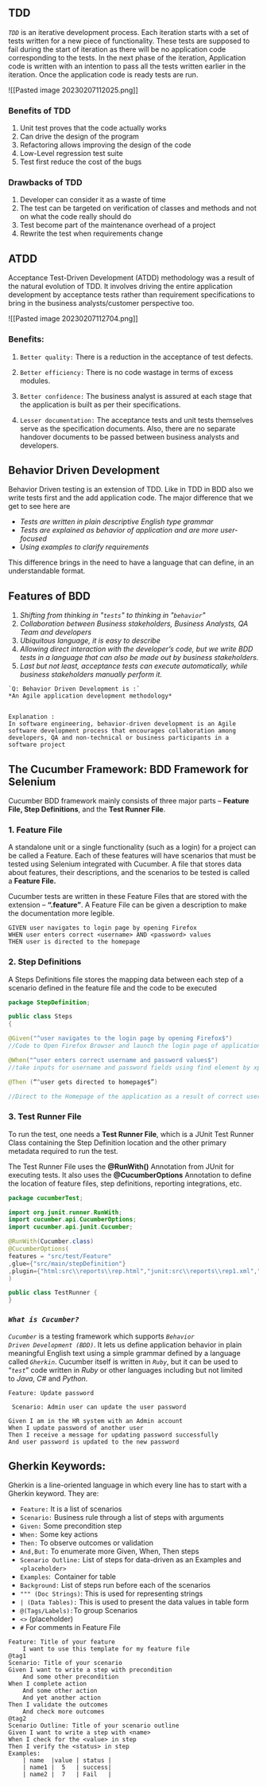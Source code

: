 ## TDD

_`TDD`_ is an iterative development process. Each iteration starts with a set of tests written for a new piece of functionality. These tests are supposed to fail during the start of iteration as there will be no application code corresponding to the tests. In the next phase of the iteration, Application code is written with an intention to pass all the tests written earlier in the iteration. Once the application code is ready tests are run.

![[Pasted image 20230207112025.png]]


### Benefits of TDD

1.  Unit test proves that the code actually works
2.  Can drive the design of the program
3.  Refactoring allows improving the design of the code
4.  Low-Level regression test suite
5.  Test first reduce the cost of the bugs

### Drawbacks of TDD

1.  Developer can consider it as a waste of time
2.  The test can be targeted on verification of classes and methods and not on what the code really should do
3.  Test become part of the maintenance overhead of a project
4.  Rewrite the test when requirements change


## ATDD
Acceptance Test-Driven Development (ATDD) methodology was a result of the natural evolution of TDD. It involves driving the entire application development by acceptance tests rather than requirement specifications to bring in the business analysts/customer perspective too.

![[Pasted image 20230207112704.png]]

### Benefits:

1.  `Better quality:` There is a reduction in the acceptance of test defects.
    
2.  `Better efficiency:` There is no code wastage in terms of excess modules.
    
3.  `Better confidence:` The business analyst is assured at each stage that the application is built as per their specifications.
    
4.  `Lesser documentation:` The acceptance tests and unit tests themselves serve as the specification documents. Also, there are no separate handover documents to be passed between business analysts and developers.

## Behavior Driven Development

Behavior Driven testing is an extension of TDD. Like in TDD in BDD also we write tests first and the add application code. The major difference that we get to see here are

-   _Tests are written in plain descriptive English type grammar_
-   _Tests are explained as behavior of application and are more user-focused_
-   _Using examples to clarify requirements_

This difference brings in the need to have a language that can define, in an understandable format.

## Features of BDD

1.  _Shifting from thinking in "`tests`" to thinking in "`behavior`"_
2.  _Collaboration between Business stakeholders, Business Analysts, QA Team and developers_
3.  _Ubiquitous language, it is easy to describe_
4.  _Allowing direct interaction with the developer’s code, but we write BDD tests in a language that can also be made out by business stakeholders._
5.   _Last but not least, acceptance tests can execute automatically, while business stakeholders manually perform it._



```ad-question
`Q: Behavior Driven Development is :`
*An Agile application development methodology* 


Explanation :
In software engineering, behavior-driven development is an Agile software development process that encourages collaboration among developers, QA and non-technical or business participants in a software project
```

## **The Cucumber Framework: BDD Framework for Selenium**

Cucumber BDD framework mainly consists of three major parts – **Feature File, Step Definitions**, and the **Test Runner File**.

### **1. Feature File**

A standalone unit or a single functionality (such as a login) for a project can be called a Feature. Each of these features will have scenarios that must be tested using Selenium integrated with Cucumber. A file that stores data about features, their descriptions, and the scenarios to be tested is called a **Feature File.**

Cucumber tests are written in these Feature Files that are stored with the extension – **“.feature”**. A Feature File can be given a description to make the documentation more legible.

```Gherkin
GIVEN user navigates to login page by opening Firefox
WHEN user enters correct <username> AND <password> values
THEN user is directed to the homepage
```

### **2. Step Definitions**

A Steps Definitions file stores the mapping data between each step of a scenario defined in the feature file and the code to be executed

```java
package StepDefinition;

public class Steps
{

@Given("^user navigates to the login page by opening Firefox$")
//Code to Open Firefox Browser and launch the login page of application to define the GIVEN step of the feature

@When("^user enters correct username and password values$")
//take inputs for username and password fields using find element by xpath. Put the correct username and password values as inputs to define the WHEN step of the feature

@Then (“^user gets directed to homepage$”)

//Direct to the Homepage of the application as a result of correct username and password inputs in the WHEN step. This would define the THEN step of the feature
```

### **3. Test Runner File**

To run the test, one needs a **Test Runner File**, which is a JUnit Test Runner Class containing the Step Definition location and the other primary metadata required to run the test.

The Test Runner File uses the **@RunWith()** Annotation from JUnit for executing tests. It also uses the **@CucumberOptions** Annotation to define the location of feature files, step definitions, reporting integrations, etc.

```java
package cucumberTest;

import org.junit.runner.RunWith;
import cucumber.api.CucumberOptions;
import cucumber.api.junit.Cucumber;

@RunWith(Cucumber.class)
@CucumberOptions(
features = "src/test/Feature"
,glue={"src/main/stepDefinition"}
,plugin={"html:src\\reports\\rep.html","junit:src\\reports\\rep1.xml","json:\\src\\reports\\rep2.json"
)

public class TestRunner {
}
```

### _`What is Cucumber?`_

_`Cucumber`_ is a testing framework which supports _`Behavior Driven Development (BDD)`_. It lets us define application behavior in plain meaningful English text using a simple grammar defined by a language called _`Gherkin`_. Cucumber itself is written in _`Ruby`_, but it can be used to “_`test`_” code written in _Ruby_ or other languages including but not limited to _Java_, _C#_ and _Python_.

```Gherkin
Feature: Update password

 Scenario: Admin user can update the user password

Given I am in the HR system with an Admin account
When I update password of another user
Then I receive a message for updating password successfully
And user password is updated to the new password
```

## Gherkin Keywords:

Gherkin is a line-oriented language in which every line has to start with a Gherkin keyword. They are:

- `Feature:` It is a list of scenarios
- `Scenario:` Business rule through a list of steps with arguments
- `Given:` Some precondition step
- `When:` Some key actions
- `Then:` To observe outcomes or validation
- `And,But:` To enumerate more Given, When, Then steps
- `Scenario Outline:` List of steps for data-driven as an Examples and `<placeholder>`
- `Examples`:  Container for table
- `Background:` List of steps run before each of the scenarios
- `""" (Doc Strings)`: This is used for representing strings
- `| (Data Tables):` This is used to present the data values in table form
- `@(Tags/Labels):`To group Scenarios 
- `<>` (placeholder)
- `#` For comments in Feature File

```Gherkin
Feature: Title of your feature
	I want to use this template for my feature file
@tag1
Scenario: Title of your scenario
Given I want to write a step with precondition
	And some other precondition
When I complete action
	And some other action
	And yet another action
Then I validate the outcomes
	And check more outcomes
@tag2
Scenario Outline: Title of your scenario outline
Given I want to write a step with <name>
When I check for the <value> in step
Then I verify the <status> in step
Examples:
    | name  |value | status |
    | name1 |  5   | success|
    | name2 |  7   | Fail   |
```
